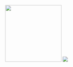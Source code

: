 <p>
  <img height="180em" src="https://github-readme-stats.vercel.app/api?username=snake7667&show_icons=true&include_all_commits=true&bg_color=30,e96443,904e95&title_color=fff&text_color=fff">
	<img src="https://github-readme-stats.vercel.app/api?username=snake7667&show_icons=true">
</p>

<!--
**snake7667/snake7667** is a ✨ _special_ ✨ repository because its `README.md` (this file) appears on your GitHub profile.

Here are some ideas to get you started:

- 🔭 I’m currently working on ...
- 🌱 I’m currently learning ...
- 👯 I’m looking to collaborate on ...
- 🤔 I’m looking for help with ...
- 💬 Ask me about ...
- 📫 How to reach me: ...
- 😄 Pronouns: ...
- ⚡ Fun fact: ...
-->
